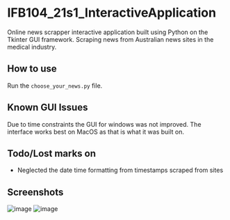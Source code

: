 # IFB104_21s1_InteractiveApplication
Online news scrapper interactive application built using Python on the Tkinter GUI framework.
Scraping news from Australian news sites in the medical industry.

## How to use
Run the `choose_your_news.py` file.

## Known GUI Issues
Due to time constraints the GUI for windows was not improved. The interface works best on MacOS as that is what it was built on.

## Todo/Lost marks on
- Neglected the date time formatting from timestamps scraped from sites

## Screenshots
![image](https://user-images.githubusercontent.com/77133479/162113347-e3d6881a-da6e-45d9-a4f2-7c577645ae55.png)
![image](https://user-images.githubusercontent.com/77133479/162113393-6daafabf-5e92-4588-a753-55e98d102763.png)
